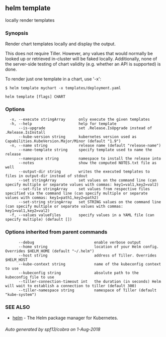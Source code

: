 ## helm template

locally render templates

### Synopsis


Render chart templates locally and display the output.

This does not require Tiller. However, any values that would normally be
looked up or retrieved in-cluster will be faked locally. Additionally, none
of the server-side testing of chart validity (e.g. whether an API is supported)
is done.

To render just one template in a chart, use '-x':

	$ helm template mychart -x templates/deployment.yaml


```
helm template [flags] CHART
```

### Options

```
  -x, --execute stringArray      only execute the given templates
  -h, --help                     help for template
      --is-upgrade               set .Release.IsUpgrade instead of .Release.IsInstall
      --kube-version string      kubernetes version used as Capabilities.KubeVersion.Major/Minor (default "1.9")
  -n, --name string              release name (default "release-name")
      --name-template string     specify template used to name the release
      --namespace string         namespace to install the release into
      --notes                    show the computed NOTES.txt file as well
      --output-dir string        writes the executed templates to files in output-dir instead of stdout
      --set stringArray          set values on the command line (can specify multiple or separate values with commas: key1=val1,key2=val2)
      --set-file stringArray     set values from respective files specified via the command line (can specify multiple or separate values with commas: key1=path1,key2=path2)
      --set-string stringArray   set STRING values on the command line (can specify multiple or separate values with commas: key1=val1,key2=val2)
  -f, --values valueFiles        specify values in a YAML file (can specify multiple) (default [])
```

### Options inherited from parent commands

```
      --debug                           enable verbose output
      --home string                     location of your Helm config. Overrides $HELM_HOME (default "~/.helm")
      --host string                     address of Tiller. Overrides $HELM_HOST
      --kube-context string             name of the kubeconfig context to use
      --kubeconfig string               absolute path to the kubeconfig file to use
      --tiller-connection-timeout int   the duration (in seconds) Helm will wait to establish a connection to tiller (default 300)
      --tiller-namespace string         namespace of Tiller (default "kube-system")
```

### SEE ALSO

* [helm](helm.md)	 - The Helm package manager for Kubernetes.

###### Auto generated by spf13/cobra on 1-Aug-2018
